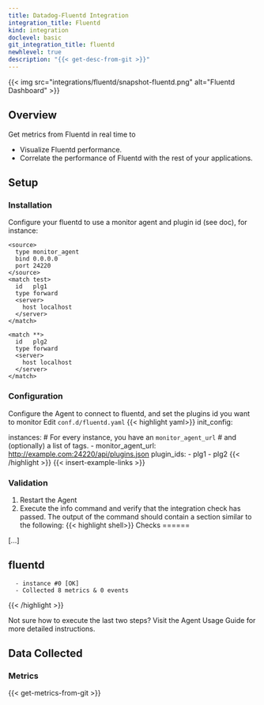```yaml
---
title: Datadog-Fluentd Integration
integration_title: Fluentd
kind: integration
doclevel: basic
git_integration_title: fluentd
newhlevel: true
description: "{{< get-desc-from-git >}}"
---
```


{{< img src="integrations/fluentd/snapshot-fluentd.png" alt="Fluentd Dashboard" >}}

## Overview
Get metrics from Fluentd in real time to

* Visualize Fluentd performance.
* Correlate the performance of Fluentd with the rest of your applications.

## Setup
### Installation

Configure your fluentd to use a monitor agent and plugin id (see doc), for instance:

    <source>
      type monitor_agent
      bind 0.0.0.0
      port 24220
    </source>
    <match test>
      id   plg1
      type forward
      <server>
        host localhost
      </server>
    </match>

    <match **>
      id   plg2
      type forward
      <server>
        host localhost
      </server>
    </match>

### Configuration

Configure the Agent to connect to fluentd, and set the plugins id you want to monitor
Edit `conf.d/fluentd.yaml`
{{< highlight yaml>}}
init_config:

instances:
    # For every instance, you have an `monitor_agent_url`
    # and (optionally) a list of tags.
    -  monitor_agent_url: http://example.com:24220/api/plugins.json
       plugin_ids:
         - plg1
         - plg2
{{< /highlight >}}
{{< insert-example-links >}}

### Validation

1.  Restart the Agent
2.  Execute the info command and verify that the integration check has passed. The output of the command should contain a section similar to the following:
{{< highlight shell>}}
Checks
======

  [...]

  fluentd
  -------
      - instance #0 [OK]
      - Collected 8 metrics & 0 events
{{< /highlight >}}

Not sure how to execute the last two steps? Visit the Agent Usage Guide for more detailed instructions.

## Data Collected
### Metrics

{{< get-metrics-from-git >}}
